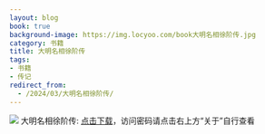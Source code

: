 ```yaml
---
layout: blog
book: true
background-image: https://img.locyoo.com/book大明名相徐阶传.jpg
category: 书籍
title: 大明名相徐阶传
tags:
- 书籍
- 传记
redirect_from:
  - /2024/03/大明名相徐阶传/
---
```

![](https://img.locyoo.com/book大明名相徐阶传.jpg)
大明名相徐阶传: <a name = "ref1" href="https://url18.ctfile.com/f/50983618-1063935356-22d24f?p=3619">点击下载</a>，访问密码请点击右上方“关于”自行查看